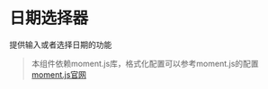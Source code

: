 # 日期选择器

提供输入或者选择日期的功能


<demo path="./DateTimeDemo1.vue"></demo>

> 本组件依赖moment.js库，格式化配置可以参考moment.js的配置 <a href="https://momentjs.com/" target="_blank">moment.js官网</a>


